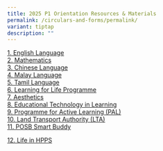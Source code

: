 ```yaml
---
title: 2025 P1 Orientation Resources & Materials
permalink: /circulars-and-forms/permalink/
variant: tiptap
description: ""
---
```

<p><a href="/files/1__English_Language_25.pdf" rel="noopener noreferrer nofollow" target="_blank">1. English Language</a>
<br><a href="/files/2__Mathematic_25.pdf" rel="noopener noreferrer nofollow" target="_blank">2. Mathematics</a>
<br><a href="/files/3a__Chinese_Language_25.pdf" rel="noopener noreferrer nofollow" target="_blank">3. Chinese Language</a>
<br><a href="/files/3b__Malay_Language_25.pdf" rel="noopener noreferrer nofollow" target="_blank">4. Malay Language</a>
<br><a href="/files/3c__Tamil_Language_25.pdf" rel="noopener noreferrer nofollow" target="_blank">5. Tamil Language</a>
<br><a href="/files/4__Learning_for_Life_Programm__LLP__25.pdf" rel="noopener noreferrer nofollow" target="_blank">6. Learning for Life Programme</a>
<br><a href="/files/5__Aesthetics_25.pdf" rel="noopener noreferrer nofollow" target="_blank">7. Aesthetics</a>
<br><a href="/files/6__Educational_Technology_in_Learning_25.pdf" rel="noopener noreferrer nofollow" target="_blank">8. Educational Technology in Learning</a>
<br><a href="/files/7__Programme_for_Active_Learning__PAL__25.pdf" rel="noopener noreferrer nofollow" target="_blank">9. Programme for Active Learning (PAL)</a>
<br><a href="/files/8__Land_Transport_Authority__LTA__25.pdf" rel="noopener noreferrer nofollow" target="_blank">10. Land Transport Authority (LTA)</a>
<br><a href="/files/9__POSB_Smart_Buddy_25.pdf" rel="noopener nofollow" target="_blank">11. POSB Smart Buddy</a>
</p>
<p><a href="https://www.youtube.com/watch?v=cViy33s3Xi0" rel="noopener noreferrer nofollow" target="_blank">12. Life in HPPS</a>
</p>
<p></p>
<p></p>
<p></p>